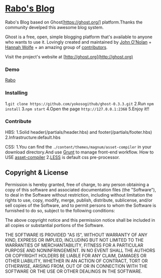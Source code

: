 # [Rabo's Blog](http://rabo.nichijou.im/)
Rabo's Blog based on Ghost[https://ghost.org/] platform.Thanks the community develped this awesome blog system.

Ghost is a free, open, simple blogging platform that's available to anyone who wants to use it. Lovingly created and maintained by [John O'Nolan](http://twitter.com/JohnONolan) + [Hannah Wolfe](http://twitter.com/ErisDS) + an amazing group of [contributors](https://github.com/TryGhost/Ghost/contributors).

Visit the project's website at [http://ghost.org](http://ghost.org)

### Demo
[Rabo](http://rabo.nichijou.im/)

### Installing 

1.`git clone https://github.com/yokosogithub/ghost-0.3.3.git`
2.Run `npm install`
3.`npm start`
4.Open the page `http://127.0.0.1:2368`
5.Enjoy it!!

### Contribute
HBS:
1.Solid header(/partials/header.hbs) and footer(/partials/footer.hbs)
2.Infrastructure:default.hbs

CSS:
1.You can find the `./content/themes/magnum/asset-compiler` in your download directory.And use [Grunt](http://gruntjs.com/) to manage front-end workflow.
How to USE [asset-compiler](https://github.com/durgesh-priyaranjan/magnum/tree/master/asset-compiler) 
2.[LESS](http://lesscss.org/) is default css pre-processor.


## Copyright & License

Permission is hereby granted, free of charge, to any person obtaining a copy of this software and associated documentation files (the "Software"), to deal in the Software without restriction, including without limitation the rights to use, copy, modify, merge, publish, distribute, sublicense, and/or sell copies of the Software, and to permit persons to whom the Software is furnished to do so, subject to the following conditions:

The above copyright notice and this permission notice shall be included in all copies or substantial portions of the Software.

THE SOFTWARE IS PROVIDED "AS IS", WITHOUT WARRANTY OF ANY KIND, EXPRESS OR IMPLIED, INCLUDING BUT NOT LIMITED TO THE WARRANTIES OF MERCHANTABILITY, FITNESS FOR A PARTICULAR PURPOSE AND
NONINFRINGEMENT. IN NO EVENT SHALL THE AUTHORS OR COPYRIGHT HOLDERS BE LIABLE FOR ANY CLAIM, DAMAGES OR OTHER LIABILITY, WHETHER IN AN ACTION OF CONTRACT, TORT OR OTHERWISE, ARISING FROM, OUT OF OR IN CONNECTION WITH THE SOFTWARE OR THE USE OR OTHER DEALINGS IN THE SOFTWARE.
